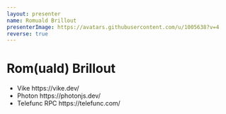 ```yaml
---
layout: presenter
name: Romuald Brillout
presenterImage: https://avatars.githubusercontent.com/u/1005638?v=4
reverse: true
---
```


# Rom(uald) Brillout


<div>
    <ul>
        <li>Vike  <fancy-link href="https://vike.dev/">https://vike.dev/</fancy-link></li>
        <li>Photon  <fancy-link href="https://photonjs.dev/">https://photonjs.dev/</fancy-link></li>
        <li>Telefunc RPC  <fancy-link href="https://telefunc.com/">https://telefunc.com/</fancy-link></li>
    </ul>
</div>

